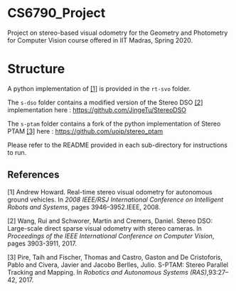 # CS6790_Project
Project on stereo-based visual odometry for the Geometry and Photometry for Computer Vision course offered in IIT Madras, Spring 2020.


# Structure
A python implementation of [[1]](#1) is provided in the <code>rt-svo</code> folder. 

The <code>s-dso</code> folder contains a modified version of the Stereo DSO [[2]](#2) implementation here : https://github.com/JingeTu/StereoDSO

The <code>s-ptam</code> folder contains a fork of the python implementation of Stereo PTAM [[3]](#3) here : https://github.com/uoip/stereo_ptam

Please refer to the README provided in each sub-directory for instructions to run.

## References
<a id="1">[1]</a> 
Andrew Howard. 
Real-time stereo visual odometry for autonomous ground vehicles.
In *2008 IEEE/RSJ International Conference on Intelligent Robots and Systems*, pages 3946–3952.IEEE, 2008.

<a id="2">[2]</a>
Wang, Rui and Schworer, Martin and Cremers, Daniel. 
Stereo DSO: Large-scale direct sparse visual odometry with stereo cameras.
In *Proceedings of the IEEE International Conference on Computer Vision*, pages 3903-3911, 2017.

<a id="3">[3]</a>
Pire, Taih and Fischer, Thomas and Castro, Gaston and De Cristoforis, Pablo and Civera, Javier and Jacobo Berlles, Julio.
S-PTAM: Stereo Parallel Tracking and Mapping.
In *Robotics and Autonomous Systems (RAS)*,93:27–42, 2017.
